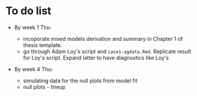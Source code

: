 # To do list 

* By week 1 Thu:
  * incoporate mixed models derivation and summary in Chapter 1 of thesis template.
  * go through Adam Loy's script and `case1-agdata.Rmd`. Replicate result for Loy's script. Expand latter to have diagnostics like Loy's
  
* By week 4 Thu:
  * simulating data for the null plots from model fit
  * null plots - lineup